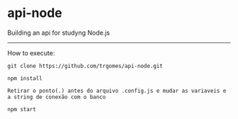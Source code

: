 # api-node
Building an api for studyng Node.js

---

How to execute:

`git clone https://github.com/trgomes/api-node.git`

`npm install`

`Retirar o ponto(.) antes do arquivo .config.js e mudar as variaveis e a string de conexão com o banco `

`npm start`